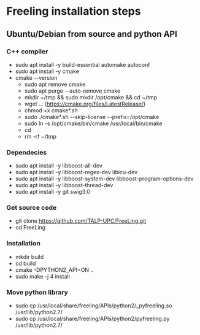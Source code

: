 # Freeling installation steps #

## Ubuntu/Debian from source and python API ##

### C++ compiler ###
- sudo apt install -y build-essential automake autoconf
- sudo apt install -y cmake
- cmake --version
  - sudo apt remove cmake
  - sudo apt purge --auto-remove cmake
  - mkdir ~/tmp && sudo mkdir /opt/cmake && cd ~/tmp
  - wget ... (https://cmake.org/files/LatestRelease/)
  - chmod +x cmake*.sh
  - sudo ./cmake*.sh --skip-license --prefix=/opt/cmake
  - sudo ln -s /opt/cmake/bin/cmake /usr/local/bin/cmake
  - cd
  - rm -rf ~/tmp

### Dependecies ###
- sudo apt install -y libboost-all-dev
- sudo apt install -y libboost-regex-dev libicu-dev
- sudo apt install -y libboost-system-dev libboost-program-options-dev
- sudo apt install -y libboost-thread-dev
- sudo apt install -y git swig3.0

### Get source code ###
- git clone https://github.com/TALP-UPC/FreeLing.git
- cd FreeLing

### Installation ###
- mkdir build
- cd build
- cmake -DPYTHON2_API=ON ..
- sudo make -j 4 install

### Move python library ###
- sudo cp /usr/local/share/freeling/APIs/python2/_pyfreeling.so /usr/lib/python2.7/
- sudo cp /usr/local/share/freeling/APIs/python2/pyfreeling.py /usr/lib/python2.7/
